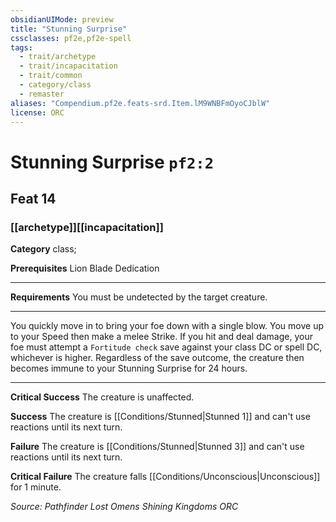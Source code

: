 ```yaml
---
obsidianUIMode: preview
title: "Stunning Surprise"
cssclasses: pf2e,pf2e-spell
tags:
  - trait/archetype
  - trait/incapacitation
  - trait/common
  - category/class
  - remaster
aliases: "Compendium.pf2e.feats-srd.Item.lM9WNBFmOyoCJblW"
license: ORC
---
```

# Stunning Surprise `pf2:2`
## Feat 14
### [[archetype]][[incapacitation]]

**Category** class; 



**Prerequisites** Lion Blade Dedication
* * *
**Requirements** You must be undetected by the target creature.

* * *

You quickly move in to bring your foe down with a single blow. You move up to your Speed then make a melee Strike. If you hit and deal damage, your foe must attempt a `Fortitude check` save against your class DC or spell DC, whichever is higher. Regardless of the save outcome, the creature then becomes immune to your Stunning Surprise for 24 hours.

* * *

**Critical Success** The creature is unaffected.

**Success** The creature is [[Conditions/Stunned|Stunned 1]] and can't use reactions until its next turn.

**Failure** The creature is [[Conditions/Stunned|Stunned 3]] and can't use reactions until its next turn.

**Critical Failure** The creature falls [[Conditions/Unconscious|Unconscious]] for 1 minute.

*Source: Pathfinder Lost Omens Shining Kingdoms*
*ORC*